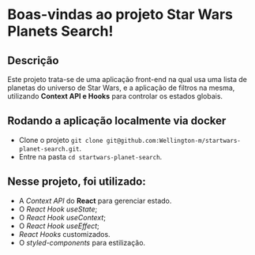 # Boas-vindas ao projeto Star Wars Planets Search!


## Descrição
Este projeto trata-se de uma aplicação front-end na qual usa uma lista de planetas do universo de Star Wars, e a aplicação de filtros na mesma, utilizando **Context API e Hooks** para controlar os estados globais.


## Rodando a aplicação localmente via docker
* Clone o projeto ```git clone git@github.com:Wellington-m/startwars-planet-search.git```.
* Entre na pasta ```cd startwars-planet-search```.



## Nesse projeto, foi utilizado:

  * A _Context API_ do **React** para gerenciar estado.
  * O _React Hook useState_;
  * O _React Hook useContext_;
  * O _React Hook useEffect_;
  * _React Hooks_ customizados.
  * O _styled-components_ para estilização.

